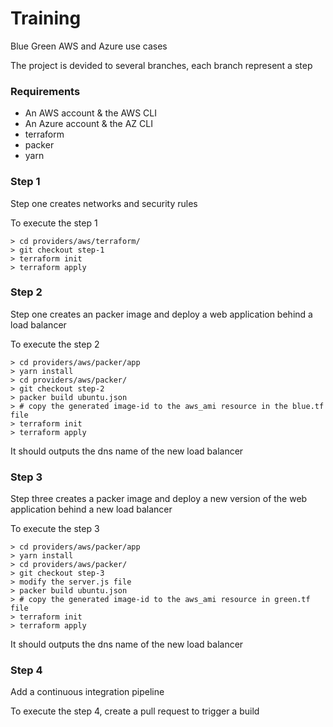 # Training
Blue Green AWS and Azure use cases

The project is devided to several branches, each branch represent a step

### Requirements

* An AWS account & the AWS CLI
* An Azure account & the AZ CLI
* terraform
* packer
* yarn

 

### Step 1

Step one creates networks and security rules

To execute the step 1

```shell
> cd providers/aws/terraform/
> git checkout step-1
> terraform init
> terraform apply
```

### Step 2

Step one creates an packer image and deploy a web application behind a load balancer

To execute the step 2

```shell
> cd providers/aws/packer/app
> yarn install
> cd providers/aws/packer/
> git checkout step-2
> packer build ubuntu.json
> # copy the generated image-id to the aws_ami resource in the blue.tf file
> terraform init
> terraform apply
```

It should outputs the dns name of the new load balancer

### Step 3

Step three creates a packer image and deploy a new version of the web application behind a new load balancer

To execute the step 3

```shell
> cd providers/aws/packer/app
> yarn install
> cd providers/aws/packer/
> git checkout step-3
> modify the server.js file
> packer build ubuntu.json
> # copy the generated image-id to the aws_ami resource in green.tf file 
> terraform init
> terraform apply
```

It should outputs the dns name of the new load balancer

### Step 4

Add a continuous integration pipeline

To execute the step 4, create a pull request to trigger a build

